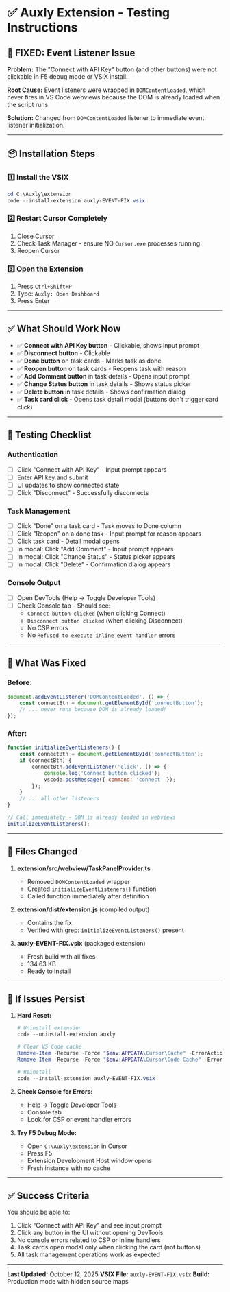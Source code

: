 # ✅ Auxly Extension - Testing Instructions

## 🎉 FIXED: Event Listener Issue

**Problem:** The "Connect with API Key" button (and other buttons) were not clickable in F5 debug mode or VSIX install.

**Root Cause:** Event listeners were wrapped in `DOMContentLoaded`, which never fires in VS Code webviews because the DOM is already loaded when the script runs.

**Solution:** Changed from `DOMContentLoaded` listener to immediate event listener initialization.

---

## 📦 Installation Steps

### 1️⃣ Install the VSIX

```powershell
cd C:\Auxly\extension
code --install-extension auxly-EVENT-FIX.vsix
```

### 2️⃣ Restart Cursor Completely

1. Close Cursor
2. Check Task Manager - ensure NO `Cursor.exe` processes running
3. Reopen Cursor

### 3️⃣ Open the Extension

1. Press `Ctrl+Shift+P`
2. Type: `Auxly: Open Dashboard`
3. Press Enter

---

## ✅ What Should Work Now

- ✅ **Connect with API Key button** - Clickable, shows input prompt
- ✅ **Disconnect button** - Clickable
- ✅ **Done button** on task cards - Marks task as done
- ✅ **Reopen button** on task cards - Reopens task with reason
- ✅ **Add Comment button** in task details - Opens input prompt
- ✅ **Change Status button** in task details - Shows status picker
- ✅ **Delete button** in task details - Shows confirmation dialog
- ✅ **Task card click** - Opens task detail modal (buttons don't trigger card click)

---

## 🧪 Testing Checklist

### Authentication
- [ ] Click "Connect with API Key" - Input prompt appears
- [ ] Enter API key and submit
- [ ] UI updates to show connected state
- [ ] Click "Disconnect" - Successfully disconnects

### Task Management
- [ ] Click "Done" on a task card - Task moves to Done column
- [ ] Click "Reopen" on a done task - Input prompt for reason appears
- [ ] Click task card - Detail modal opens
- [ ] In modal: Click "Add Comment" - Input prompt appears
- [ ] In modal: Click "Change Status" - Status picker appears
- [ ] In modal: Click "Delete" - Confirmation dialog appears

### Console Output
- [ ] Open DevTools (Help → Toggle Developer Tools)
- [ ] Check Console tab - Should see:
  - `Connect button clicked` (when clicking Connect)
  - `Disconnect button clicked` (when clicking Disconnect)
  - No CSP errors
  - No `Refused to execute inline event handler` errors

---

## 🔧 What Was Fixed

### Before:
```javascript
document.addEventListener('DOMContentLoaded', () => {
    const connectBtn = document.getElementById('connectButton');
    // ... never runs because DOM is already loaded!
});
```

### After:
```javascript
function initializeEventListeners() {
    const connectBtn = document.getElementById('connectButton');
    if (connectBtn) {
        connectBtn.addEventListener('click', () => {
            console.log('Connect button clicked');
            vscode.postMessage({ command: 'connect' });
        });
    }
    // ... all other listeners
}

// Call immediately - DOM is already loaded in webviews
initializeEventListeners();
```

---

## 📝 Files Changed

1. **extension/src/webview/TaskPanelProvider.ts**
   - Removed `DOMContentLoaded` wrapper
   - Created `initializeEventListeners()` function
   - Called function immediately after definition

2. **extension/dist/extension.js** (compiled output)
   - Contains the fix
   - Verified with grep: `initializeEventListeners()` present

3. **auxly-EVENT-FIX.vsix** (packaged extension)
   - Fresh build with all fixes
   - 134.63 KB
   - Ready to install

---

## 🐛 If Issues Persist

1. **Hard Reset:**
   ```powershell
   # Uninstall extension
   code --uninstall-extension auxly
   
   # Clear VS Code cache
   Remove-Item -Recurse -Force "$env:APPDATA\Cursor\Cache" -ErrorAction SilentlyContinue
   Remove-Item -Recurse -Force "$env:APPDATA\Cursor\Code Cache" -ErrorAction SilentlyContinue
   
   # Reinstall
   code --install-extension auxly-EVENT-FIX.vsix
   ```

2. **Check Console for Errors:**
   - Help → Toggle Developer Tools
   - Console tab
   - Look for CSP or event handler errors

3. **Try F5 Debug Mode:**
   - Open `C:\Auxly\extension` in Cursor
   - Press F5
   - Extension Development Host window opens
   - Fresh instance with no cache

---

## ✅ Success Criteria

You should be able to:
1. Click "Connect with API Key" and see input prompt
2. Click any button in the UI without opening DevTools
3. No console errors related to CSP or inline handlers
4. Task cards open modal only when clicking the card (not buttons)
5. All task management operations work as expected

---

**Last Updated:** October 12, 2025
**VSIX File:** `auxly-EVENT-FIX.vsix`
**Build:** Production mode with hidden source maps









